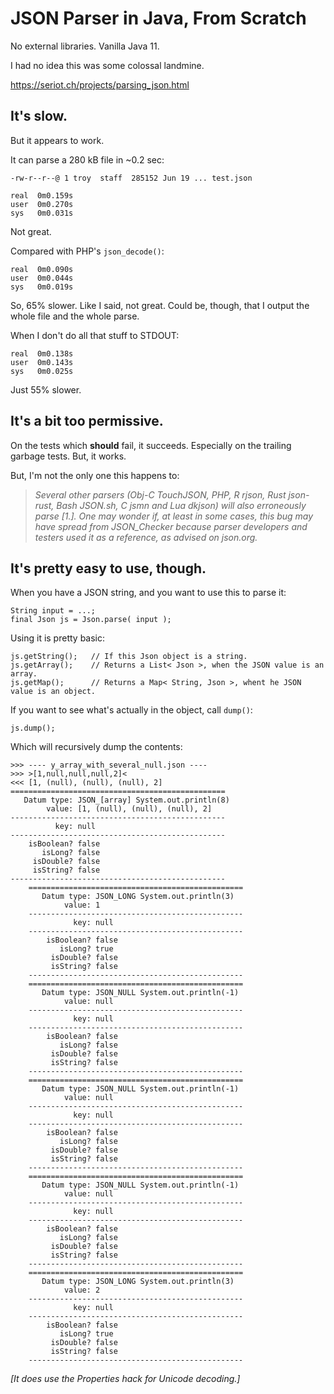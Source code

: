# JSON Parser in Java, From Scratch

No external libraries.  Vanilla Java 11.

I had no idea this was some colossal landmine.

https://seriot.ch/projects/parsing_json.html

## It's slow.

But it appears to work.

It can parse a 280 kB file in ~0.2 sec:

```
-rw-r--r--@ 1 troy  staff  285152 Jun 19 ... test.json

real  0m0.159s
user  0m0.270s
sys   0m0.031s
```

Not great.

Compared with PHP's `json_decode()`:

```
real  0m0.090s
user  0m0.044s
sys   0m0.019s
```

So, 65% slower.  Like I said, not great.  Could be, though, that I output the whole file and the whole parse.

When I don't do all that stuff to STDOUT:

```
real  0m0.138s
user  0m0.143s
sys   0m0.025s
```

Just 55% slower.

## It's a bit too permissive.

On the tests which **should** fail, it succeeds.  Especially on the trailing garbage tests.  But, it works.

But, I'm not the only one this happens to:

> *Several other parsers (Obj-C TouchJSON, PHP, R rjson, Rust json-rust, Bash JSON.sh, C jsmn and Lua dkjson) will also erroneously parse [1.]. One may wonder if, at least in some cases, this bug may have spread from JSON_Checker because parser developers and testers used it as a reference, as advised on json.org.*

## It's pretty easy to use, though.

When you have a JSON string, and you want to use this to parse it:

```
String input = ...;
final Json js = Json.parse( input );
```

Using it is pretty basic:

```
js.getString();   // If this Json object is a string.
js.getArray();    // Returns a List< Json >, when the JSON value is an array.
js.getMap();      // Returns a Map< String, Json >, whent he JSON value is an object.
```

If you want to see what's actually in the object, call `dump()`:

```
js.dump();
```

Which will recursively dump the contents:

```
>>> ---- y_array_with_several_null.json ----
>>> >[1,null,null,null,2]<
<<< [1, (null), (null), (null), 2]
================================================
   Datum type: JSON_[array] System.out.println(8)
        value: [1, (null), (null), (null), 2]
------------------------------------------------
          key: null
------------------------------------------------
    isBoolean? false
       isLong? false
     isDouble? false
     isString? false
------------------------------------------------
    ================================================
       Datum type: JSON_LONG System.out.println(3)
            value: 1
    ------------------------------------------------
              key: null
    ------------------------------------------------
        isBoolean? false
           isLong? true
         isDouble? false
         isString? false
    ------------------------------------------------
    ================================================
       Datum type: JSON_NULL System.out.println(-1)
            value: null
    ------------------------------------------------
              key: null
    ------------------------------------------------
        isBoolean? false
           isLong? false
         isDouble? false
         isString? false
    ------------------------------------------------
    ================================================
       Datum type: JSON_NULL System.out.println(-1)
            value: null
    ------------------------------------------------
              key: null
    ------------------------------------------------
        isBoolean? false
           isLong? false
         isDouble? false
         isString? false
    ------------------------------------------------
    ================================================
       Datum type: JSON_NULL System.out.println(-1)
            value: null
    ------------------------------------------------
              key: null
    ------------------------------------------------
        isBoolean? false
           isLong? false
         isDouble? false
         isString? false
    ------------------------------------------------
    ================================================
       Datum type: JSON_LONG System.out.println(3)
            value: 2
    ------------------------------------------------
              key: null
    ------------------------------------------------
        isBoolean? false
           isLong? true
         isDouble? false
         isString? false
    ------------------------------------------------
```



*[It does use the Properties hack for Unicode decoding.]*
